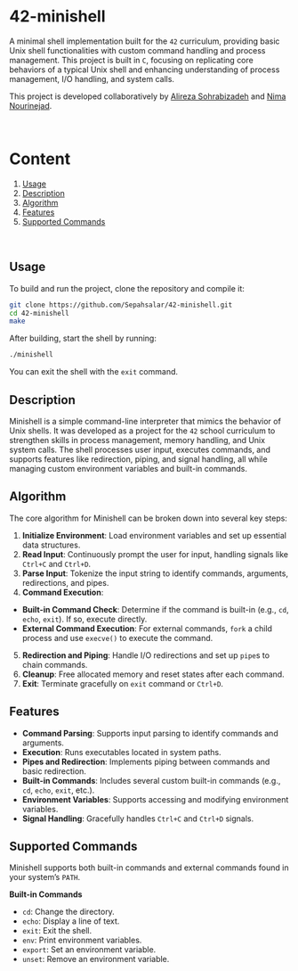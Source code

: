 # 42-minishell
A minimal shell implementation built for the `42` curriculum, providing basic Unix shell functionalities with custom command handling and process management. This project is built in `C`, focusing on replicating core behaviors of a typical Unix shell and enhancing understanding of process management, I/O handling, and system calls.

This project is developed collaboratively by [Alireza Sohrabizadeh](https://github.com/Sepahsalar) and [Nima Nourinejad](https://github.com/nima-nourinejad).

</br>

# Content

1. [Usage](#usage)
2. [Description](#description)
3. [Algorithm](#algorithm)
4. [Features](#features)
5. [Supported Commands](#supported-commands)

</br>

## Usage

To build and run the project, clone the repository and compile it:

```bash
git clone https://github.com/Sepahsalar/42-minishell.git
cd 42-minishell
make
```

After building, start the shell by running:

```bash
./minishell
```

You can exit the shell with the `exit` command.



## Description

Minishell is a simple command-line interpreter that mimics the behavior of Unix shells. It was developed as a project for the `42` school curriculum to strengthen skills in process management, memory handling, and Unix system calls. The shell processes user input, executes commands, and supports features like redirection, piping, and signal handling, all while managing custom environment variables and built-in commands.



## Algorithm

The core algorithm for Minishell can be broken down into several key steps:

1. **Initialize Environment**: Load environment variables and set up essential data structures.
2. **Read Input**: Continuously prompt the user for input, handling signals like `Ctrl+C` and `Ctrl+D`.
3. **Parse Input**: Tokenize the input string to identify commands, arguments, redirections, and pipes.
4. **Command Execution**:
- **Built-in Command Check**: Determine if the command is built-in (e.g., `cd`, `echo`, `exit`). If so, execute directly.
- **External Command Execution**: For external commands, `fork` a child process and use `execve()` to execute the command.
5. **Redirection and Piping**: Handle I/O redirections and set up `pipe`s to chain commands.
6. **Cleanup**: Free allocated memory and reset states after each command.
7. **Exit**: Terminate gracefully on `exit` command or `Ctrl+D`.



## Features

- **Command Parsing**: Supports input parsing to identify commands and arguments.
- **Execution**: Runs executables located in system paths.
- **Pipes and Redirection**: Implements piping between commands and basic redirection.
- **Built-in Commands**: Includes several custom built-in commands (e.g., `cd`, `echo`, `exit`, etc.).
- **Environment Variables**: Supports accessing and modifying environment variables.
- **Signal Handling**: Gracefully handles `Ctrl+C` and `Ctrl+D` signals.



## Supported Commands

Minishell supports both built-in commands and external commands found in your system’s `PATH`.

**Built-in Commands**

- `cd`: Change the directory.
- `echo`: Display a line of text.
- `exit`: Exit the shell.
- `env`: Print environment variables.
- `export`: Set an environment variable.
- `unset`: Remove an environment variable.
